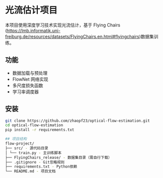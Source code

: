 # 光流估计项目
本项目使用深度学习技术实现光流估计，基于 Flying Chairs (https://lmb.informatik.uni-freiburg.de/resources/datasets/FlyingChairs.en.html#flyingchairs)数据集训练。

## 功能
- 数据加载与预处理
- FlowNet 网络实现
- 多尺度损失函数
- 学习率调度器

## 安装
```bash
git clone https://github.com/zhaopf23/optical-flow-estimation.git
cd optical-flow-estimation
pip install -r requirements.txt

## 项目结构
flow-project/
├── src/ - 源代码目录
│ └── train.py - 主训练脚本
├── FlyingChairs_release/ - 数据集目录（需自行下载）
├── .gitignore - Git忽略规则
├── requirements.txt - Python依赖
└── README.md - 项目文档

